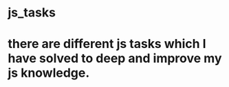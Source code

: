 # js_tasks
# there are different js tasks which I have solved to deep and improve my js knowledge. 
